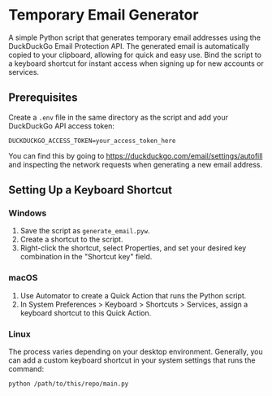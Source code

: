 
# Temporary Email Generator

A simple Python script that generates temporary email addresses using the DuckDuckGo Email Protection API. The generated email is automatically copied to your clipboard, allowing for quick and easy use. Bind the script to a keyboard shortcut for instant access when signing up for new accounts or services.

## Prerequisites

Create a `.env` file in the same directory as the script and add your DuckDuckGo API access token:

   ```
   DUCKDUCKGO_ACCESS_TOKEN=your_access_token_here
   ```

You can find this by going to https://duckduckgo.com/email/settings/autofill and inspecting the network requests when generating a new email address.


## Setting Up a Keyboard Shortcut

### Windows

1. Save the script as `generate_email.pyw`.
2. Create a shortcut to the script.
3. Right-click the shortcut, select Properties, and set your desired key combination in the "Shortcut key" field.

### macOS

1. Use Automator to create a Quick Action that runs the Python script.
2. In System Preferences > Keyboard > Shortcuts > Services, assign a keyboard shortcut to this Quick Action.

### Linux

The process varies depending on your desktop environment. Generally, you can add a custom keyboard shortcut in your system settings that runs the command:

```
python /path/to/this/repo/main.py
```